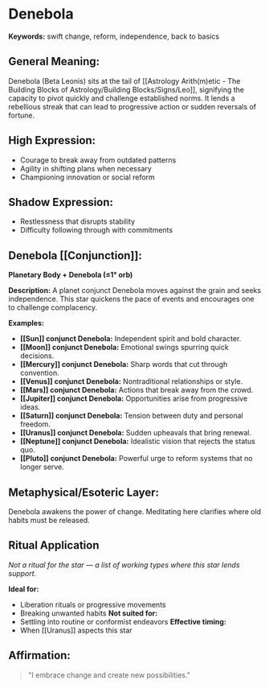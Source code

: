 # Denebola


**Keywords:** swift change, reform, independence, back to basics

## General Meaning:
Denebola (Beta Leonis) sits at the tail of [[Astrology Arith(m)etic - The Building Blocks of Astrology/Building Blocks/Signs/Leo]], signifying
the capacity to pivot quickly and challenge established norms.
It lends a rebellious streak that can lead to progressive
action or sudden reversals of fortune.

## High Expression:
- Courage to break away from outdated patterns
- Agility in shifting plans when necessary
- Championing innovation or social reform

## Shadow Expression:
- Restlessness that disrupts stability
- Difficulty following through with commitments

## Denebola [[Conjunction]]:

**Planetary Body + Denebola (≤1° orb)**

**Description:**
A planet conjunct Denebola moves against the grain and seeks
independence. This star quickens the pace of events and
encourages one to challenge complacency.

**Examples:**
- **[[Sun]] conjunct Denebola:** Independent spirit and bold
  character.
- **[[Moon]] conjunct Denebola:** Emotional swings spurring quick
  decisions.
- **[[Mercury]] conjunct Denebola:** Sharp words that cut through
  convention.
- **[[Venus]] conjunct Denebola:** Nontraditional relationships or
  style.
- **[[Mars]] conjunct Denebola:** Actions that break away from the
  crowd.
- **[[Jupiter]] conjunct Denebola:** Opportunities arise from
  progressive ideas.
- **[[Saturn]] conjunct Denebola:** Tension between duty and personal
  freedom.
- **[[Uranus]] conjunct Denebola:** Sudden upheavals that bring
  renewal.
- **[[Neptune]] conjunct Denebola:** Idealistic vision that rejects
  the status quo.
- **[[Pluto]] conjunct Denebola:** Powerful urge to reform systems
  that no longer serve.

## Metaphysical/Esoteric Layer:
Denebola awakens the power of change. Meditating here clarifies
where old habits must be released.

## Ritual Application
*Not a ritual for the star — a list of working types where this star lends support.*

**Ideal for:**
- Liberation rituals or progressive movements
- Breaking unwanted habits
**Not suited for:**
- Settling into routine or conformist endeavors
**Effective timing:**
- When [[Uranus]] aspects this star

## Affirmation:

> "I embrace change and create new possibilities."

